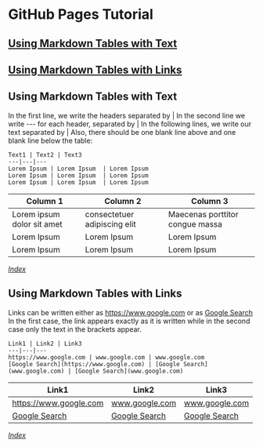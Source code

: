 # GitHub Pages Tutorial

## [Using Markdown Tables with Text](#Using-Markdown-Tables-with-Links)
## [Using Markdown Tables with Links](##-Using-Markdown-Tables-with-Links)

## Using Markdown Tables with Text

In the first line, we write the headers separated by |
In the second line we write --- for each header, separated by |
In the following lines, we write our text separated by |
Also, there should be one blank line above and
one blank line below the table:


```
Text1 | Text2 | Text3
---|---|---
Lorem Ipsum | Lorem Ipsum  | Lorem Ipsum
Lorem Ipsum | Lorem Ipsum  | Lorem Ipsum
Lorem Ipsum | Lorem Ipsum  | Lorem Ipsum
```

Column 1 | Column 2 | Column 3
---|---|---
Lorem ipsum dolor sit amet | consectetuer adipiscing elit  | Maecenas porttitor congue massa
Lorem Ipsum | Lorem Ipsum  | Lorem Ipsum
Lorem Ipsum | Lorem Ipsum  | Lorem Ipsum

*[Index](#GitHub-Pages-Tutorial)*


## Using Markdown Tables with Links

Links can be written either as https://www.google.com or as
[Google Search](https://www.google.com)  In the first case,
the link appears exactly as it is written while in
the second case only the text in the brackets appear.

```
Link1 | Link2 | Link3
---|---|---
https://www.google.com | www.google.com | www.google.com
[Google Search](https://www.google.com) | [Google Search](www.google.com) | [Google Search](www.google.com)
```

Link1 | Link2 | Link3
---|---|---
https://www.google.com | www.google.com | www.google.com
[Google Search](https://www.google.com) | [Google Search](www.google.com) | [Google Search](www.google.com)

*[Index](#GitHub-Pages-Tutorial)*

